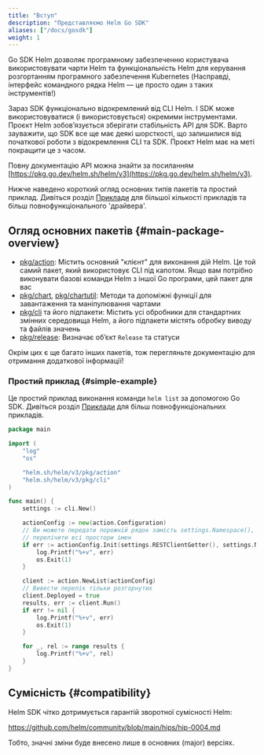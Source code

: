 ```yaml
---
title: "Вступ"
description: "Представляємо Helm Go SDK"
aliases: ["/docs/gosdk"]
weight: 1
---
```

Go SDK Helm дозволяє програмному забезпеченню користувача використовувати чарти Helm та функціональність Helm для керування розгортанням програмного забезпечення Kubernetes
(Насправді, інтерфейс командного рядка Helm — це просто один з таких інструментів!)

Зараз SDK функціонально відокремлений від CLI Helm. І SDK може використовуватися (і використовується) окремими інструментами. Проєкт Helm зобовʼязується зберігати стабільність API для SDK. Варто зауважити, що SDK все ще має деякі шорсткості, що залишилися від початкової роботи з відокремлення CLI та SDK. Проєкт Helm має на меті покращити це з часом.

Повну документацію API можна знайти за посиланням [https://pkg.go.dev/helm.sh/helm/v3](https://pkg.go.dev/helm.sh/helm/v3).

Нижче наведено короткий огляд основних типів пакетів та простий приклад. Дивіться розділ [Приклади](./examples.mdx) для більшої кількості прикладів та більш повнофункціонального 'драйвера'.

## Огляд основних пакетів {#main-package-overview}

- [pkg/action](https://pkg.go.dev/helm.sh/helm/v3/pkg/action): Містить основний "клієнт" для виконання дій Helm. Це той самий пакет, який використовує CLI під капотом. Якщо вам потрібно виконувати базові команди Helm з іншої Go програми, цей пакет для вас
- [pkg/chart](https://pkg.go.dev/helm.sh/helm/v3/pkg/chart), [pkg/chartutil](https://pkg.go.dev/helm.sh/helm/v3/pkg/chartutil): Методи та допоміжні функції для завантаження та маніпулювання чартами
- [pkg/cli](https://pkg.go.dev/helm.sh/helm/v3/pkg/cli) та його підпакети: Містить усі обробники для стандартних змінних середовища Helm, а його підпакети містять обробку виводу та файлів значень
- [pkg/release](https://pkg.go.dev/helm.sh/helm/v3/pkg/release): Визначає обʼєкт `Release` та статуси

Окрім цих є ще багато інших пакетів, тож перегляньте документацію для отримання додаткової інформації!

### Простий приклад {#simple-example}

Це простий приклад виконання команди `helm list` за допомогою Go SDK. Дивіться розділ [Приклади](./examples.mdx) для більш повнофункціональних прикладів.

```go
package main

import (
    "log"
    "os"

    "helm.sh/helm/v3/pkg/action"
    "helm.sh/helm/v3/pkg/cli"
)

func main() {
    settings := cli.New()

    actionConfig := new(action.Configuration)
    // Ви можете передати порожній рядок замість settings.Namespace(), щоб
    // перелічити всі простори імен
    if err := actionConfig.Init(settings.RESTClientGetter(), settings.Namespace(), os.Getenv("HELM_DRIVER"), log.Printf); err != nil {
        log.Printf("%+v", err)
        os.Exit(1)
    }

    client := action.NewList(actionConfig)
    // Вивести перелік тільки розгорнутих
    client.Deployed = true
    results, err := client.Run()
    if err != nil {
        log.Printf("%+v", err)
        os.Exit(1)
    }

    for _, rel := range results {
        log.Printf("%+v", rel)
    }
}

```

## Сумісність {#compatibility}

Helm SDK чітко дотримується гарантій зворотної сумісності Helm:

<https://github.com/helm/community/blob/main/hips/hip-0004.md>

Тобто, значні зміни буде внесено лише в основних (major) версіях.
